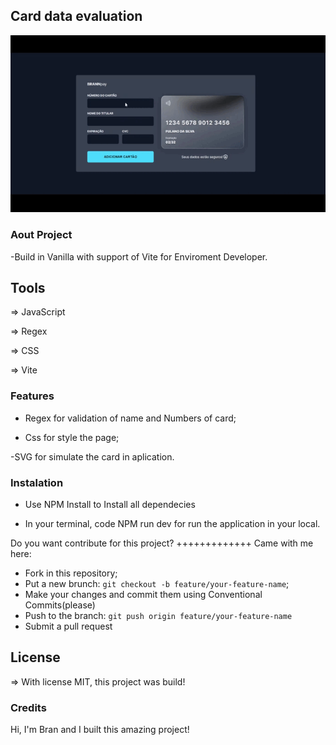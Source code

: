 ## Card data evaluation

![card!](src/pay.gif)


### Aout Project

-Build in Vanilla with support of Vite for Enviroment Developer.

## Tools

=> JavaScript

=> Regex

=> CSS

=> Vite


### Features

- Regex for validation of name and Numbers of card;

- Css for style the page; 

-SVG for simulate the card in aplication.

### Instalation 

- Use NPM Install to Install all dependecies

- In your terminal, code NPM run dev for run the application in your local.

Do you want contribute for this project?
+++++++++++++
Came with me here:

+ Fork in this repository;
+ Put a new brunch: `git checkout -b feature/your-feature-name`;
+ Make your changes and commit them using Conventional Commits(please)
+ Push to the branch: `git push origin feature/your-feature-name`
+ Submit a pull request


## License

=> With license MIT, this project was build!

### Credits

Hi, I'm Bran and I built this amazing project!
